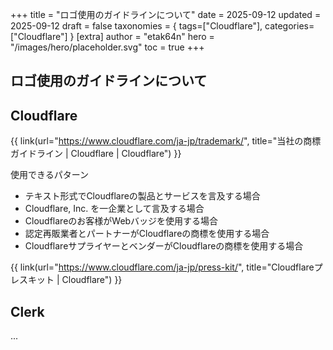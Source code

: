 +++
title = "ロゴ使用のガイドラインについて"
date = 2025-09-12
updated = 2025-09-12
draft = false
taxonomies = { tags=["Cloudflare"], categories=["Cloudflare"] }
[extra]
author = "etak64n"
hero = "/images/hero/placeholder.svg"
toc = true
+++

## ロゴ使用のガイドラインについて

## Cloudflare

{{ link(url="https://www.cloudflare.com/ja-jp/trademark/", title="当社の商標ガイドライン | Cloudflare | Cloudflare") }}

使用できるパターン
- テキスト形式でCloudflareの製品とサービスを言及する場合
- Cloudflare, Inc. を一企業として言及する場合
- Cloudflareのお客様がWebバッジを使用する場合
- 認定再販業者とパートナーがCloudflareの商標を使用する場合
- CloudflareサプライヤーとベンダーがCloudflareの商標を使用する場合

{{ link(url="https://www.cloudflare.com/ja-jp/press-kit/", title="Cloudflareプレスキット | Cloudflare") }}

## Clerk

...
